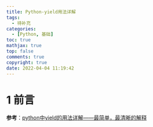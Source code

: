 ```yaml
---
title: Python-yield用法详解
tags:
  - 待补充
categories:
  - [Python, 基础]
toc: true
mathjax: true
top: false
comments: true
copyright: true
date: 2022-04-04 11:19:42
---
```


# 1 前言

**参考**：[python中yield的用法详解——最简单，最清晰的解释](https://blog.csdn.net/mieleizhi0522/article/details/82142856)
